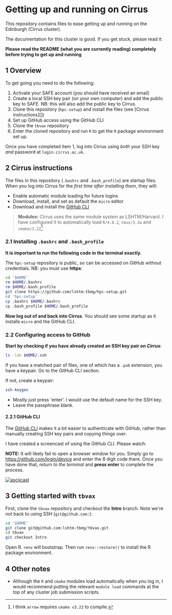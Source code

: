 # Getting up and running on Cirrus

This repository contains files to ease getting up and running on the Edinburgh (Cirrus cluster).

The documentation for this cluster is good. If you get stuck, please read it:

**Please read the README (what you are currently reading) completely before trying to get up and running**

## 1 Overview

To get going you need to do the following:

1. Activate your SAFE account (you should have received an email)
2. Create a local SSH key pair (on your own computer) and add the public key to SAFE. NB: this will also add the public key to Cirrus.
3. Clone this repository (`hpc-setup`) and install the files (see [Cirrus instructions][])
4. Set up GitHub access using the GitHub CLI
5. Clone the `tbvax` repository
6. Enter the cloned repository and run `R` to get the `R` package environment set up.

Once you have completed item 1, log into Cirrus using _both_ your SSH key _and_ password at `login.cirrus.ac.uk`.

## 2 Cirrus instructions

The files in this repository (`.bashrc` and `.bash_profile`) are startup files. When you log into Cirrus for the _first time after installing them_, they will:

* Enable automatic module loading for future logins
* Download, install, and set as default the `micro` editor
* Download and install the [GitHub CLI][ghcli]

> **Modules:** Cirrus uses the same module system as LSHTM/Harvard. I have configured it to automatically load `R/4.0.2`, `tmux/3.3a` and `cmake/3.22`[^cmake].

### 2.1 Installing `.bashrc` and `.bash_profile`

**It is important to run the following code in the terminal exactly.**

The `hpc-setup` repository is public, so can be accessed on GitHub without credentials. NB: you must use **https**:

```bash
cd '$HOME'
rm $HOME/.bashrc
rm $HOME/.bash_profile
git clone https://github.com/lshtm-tbmg/hpc-setup.git
cd 'hpc-setup'
cp .bashrc $HOME/.bashrc
cp .bash_profile $HOME/.bash_profile
```

**Now log out of and back into Cirrus**. You should see some startup as it installs `micro` and the GitHub CLI.

### 2.2 Configuring access to GitHub

**Start by checking if you have already created an SSH key pair _on Cirrus_**:

```bash
ls -lah $HOME/.ssh
```

If you have a matched pair of files, one of which has a `.pub` extension, you have a keypair. Go to the GitHub CLI section.

If not, create a keypair:

```bash
ssh-keygen
```

* Mostly just press 'enter'. I would use the default name for the SSH key.
* Leave the passphrase blank.

#### 2.2.1 GitHub CLI

The [GitHub CLI][ghcli] makes it a bit easier to authenticate with GitHub, rather than manually creating SSH key pairs and copying things over.

I have created a screencast of using the GitHub CLI. Please watch:

**NOTE:** It will likely fail to open a browser window for you. Simply go to <https://github.com/login/device> and enter the 8 digit code there. Once you have done that, _return to the terminal_ and **press enter** to complete the process.

[![asciicast](https://asciinema.org/a/eyYUm2w7VNEbEirGETIUmN4eP.svg)](https://asciinema.org/a/eyYUm2w7VNEbEirGETIUmN4eP)

## 3 Getting started with `tbvax`

First, clone the `tbvax` repository and checkout the **Intro** branch. Note we're not back to using SSH (`git@github.com:`):

```bash
cd '$HOME'
git clone git@github.com:lshtm-tbmg/tbvax.git
cd tbvax
git checkout Intro
```

Open R. `renv` will bootstrap. Then run `renv::restore()` to install the R package environment.

## 4 Other notes

* Although the `R` and `cmake` modules load automatically when you log in, I would recommend putting the relevant `module load` commands at the top of any cluster job submission scripts.


[^cmake]: I think `arrow` requires `cmake v3.22` to compile.

[ghcli]: cli.github.com
